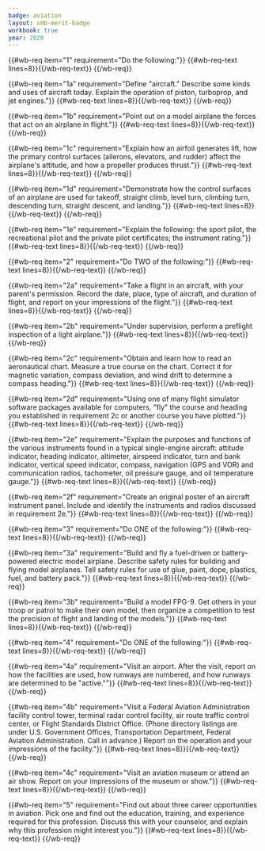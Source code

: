 ```yaml
---
badge: aviation
layout: smb-merit-badge
workbook: true
year: 2020
---
```



{{#wb-req item="1" requirement="Do the following:"}}
{{#wb-req-text lines=8}}{{/wb-req-text}}
{{/wb-req}}

{{#wb-req item="1a" requirement="Define \"aircraft.\" Describe some kinds and uses of aircraft today. Explain the operation of piston, turboprop, and jet engines."}}
{{#wb-req-text lines=8}}{{/wb-req-text}}
{{/wb-req}}

{{#wb-req item="1b" requirement="Point out on a model airplane the forces that act on an airplane in flight."}}
{{#wb-req-text lines=8}}{{/wb-req-text}}
{{/wb-req}}

{{#wb-req item="1c" requirement="Explain how an airfoil generates lift, how the primary control surfaces (ailerons, elevators, and rudder) affect the airplane's attitude, and how a propeller produces thrust."}}
{{#wb-req-text lines=8}}{{/wb-req-text}}
{{/wb-req}}

{{#wb-req item="1d" requirement="Demonstrate how the control surfaces of an airplane are used for takeoff, straight climb, level turn, climbing turn, descending turn, straight descent, and landing."}}
{{#wb-req-text lines=8}}{{/wb-req-text}}
{{/wb-req}}

{{#wb-req item="1e" requirement="Explain the following: the sport pilot, the recreational pilot and the private pilot certificates; the instrument rating."}}
{{#wb-req-text lines=8}}{{/wb-req-text}}
{{/wb-req}}

{{#wb-req item="2" requirement="Do TWO of the following:"}}
{{#wb-req-text lines=8}}{{/wb-req-text}}
{{/wb-req}}

{{#wb-req item="2a" requirement="Take a flight in an aircraft, with your parent's permission. Record the date, place, type of aircraft, and duration of flight, and report on your impressions of the flight."}}
{{#wb-req-text lines=8}}{{/wb-req-text}}
{{/wb-req}}

{{#wb-req item="2b" requirement="Under supervision, perform a preflight inspection of a light airplane."}}
{{#wb-req-text lines=8}}{{/wb-req-text}}
{{/wb-req}}

{{#wb-req item="2c" requirement="Obtain and learn how to read an aeronautical chart. Measure a true course on the chart. Correct it for magnetic variation, compass deviation, and wind drift to determine a compass heading."}}
{{#wb-req-text lines=8}}{{/wb-req-text}}
{{/wb-req}}

{{#wb-req item="2d" requirement="Using one of many flight simulator software packages available for computers, \"fly\" the course and heading you established in requirement 2c or another course you have plotted."}}
{{#wb-req-text lines=8}}{{/wb-req-text}}
{{/wb-req}}

{{#wb-req item="2e" requirement="Explain the purposes and functions of the various instruments found in a typical single-engine aircraft: attitude indicator, heading indicator, altimeter, airspeed indicator, turn and bank indicator, vertical speed indicator, compass, navigation (GPS and VOR) and communication radios, tachometer, oil pressure gauge, and oil temperature gauge."}}
{{#wb-req-text lines=8}}{{/wb-req-text}}
{{/wb-req}}

{{#wb-req item="2f" requirement="Create an original poster of an aircraft instrument panel. Include and identify the instruments and radios discussed in requirement 2e."}}
{{#wb-req-text lines=8}}{{/wb-req-text}}
{{/wb-req}}

{{#wb-req item="3" requirement="Do ONE of the following:"}}
{{#wb-req-text lines=8}}{{/wb-req-text}}
{{/wb-req}}

{{#wb-req item="3a" requirement="Build and fly a fuel-driven or battery-powered electric model airplane. Describe safety rules for building and flying model airplanes. Tell safety rules for use of glue, paint, dope, plastics, fuel, and battery pack."}}
{{#wb-req-text lines=8}}{{/wb-req-text}}
{{/wb-req}}

{{#wb-req item="3b" requirement="Build a model FPG-9. Get others in your troop or patrol to make their own model, then organize a competition to test the precision of flight and landing of the models."}}
{{#wb-req-text lines=8}}{{/wb-req-text}}
{{/wb-req}}

{{#wb-req item="4" requirement="Do ONE of the following:"}}
{{#wb-req-text lines=8}}{{/wb-req-text}}
{{/wb-req}}

{{#wb-req item="4a" requirement="Visit an airport. After the visit, report on how the facilities are used, how runways are numbered, and how runways are determined to be \"active.\""}}
{{#wb-req-text lines=8}}{{/wb-req-text}}
{{/wb-req}}

{{#wb-req item="4b" requirement="Visit a Federal Aviation Administration facility control tower, terminal radar control facility, air route traffic control center, or Flight Standards District Office. (Phone directory listings are under U.S. Government Offices, Transportation Department, Federal Aviation Administration. Call in advance.) Report on the operation and your impressions of the facility."}}
{{#wb-req-text lines=8}}{{/wb-req-text}}
{{/wb-req}}

{{#wb-req item="4c" requirement="Visit an aviation museum or attend an air show. Report on your impressions of the museum or show."}}
{{#wb-req-text lines=8}}{{/wb-req-text}}
{{/wb-req}}

{{#wb-req item="5" requirement="Find out about three career opportunities in aviation. Pick one and find out the education, training, and experience required for this profession. Discuss this with your counselor, and explain why this profession might interest you."}}
{{#wb-req-text lines=8}}{{/wb-req-text}}
{{/wb-req}}
